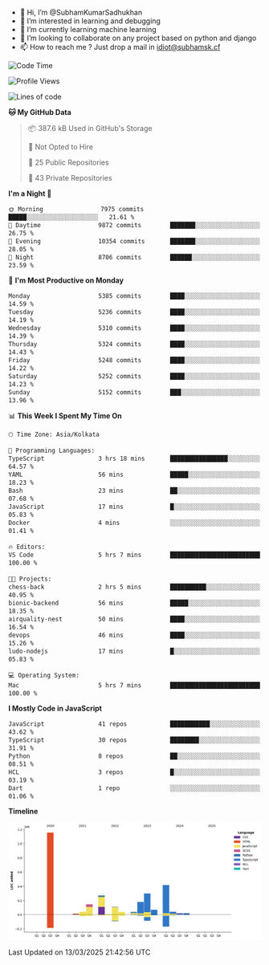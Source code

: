 - 👋 Hi, I’m @SubhamKumarSadhukhan
- 👀 I’m interested in learning and debugging
- 🌱 I’m currently learning machine learning
- 💞️ I’m looking to collaborate on any project based on python and django
- 📫 How to reach me ?
      Just drop a mail in idiot@subhamsk.cf

<!---
SubhamKumarSadhukhan/SubhamKumarSadhukhan is a ✨ special ✨ repository because its `README.md` (this file) appears on your GitHub profile.
You can click the Preview link to take a look at your changes.
--->


<!--START_SECTION:waka-->
![Code Time](http://img.shields.io/badge/Code%20Time-2%2C781%20hrs%2040%20mins-blue)

![Profile Views](http://img.shields.io/badge/Profile%20Views-5-blue)

![Lines of code](https://img.shields.io/badge/From%20Hello%20World%20I%27ve%20Written-2.8%20million%20lines%20of%20code-blue)

**🐱 My GitHub Data** 

> 📦 387.6 kB Used in GitHub's Storage 
 > 
> 🚫 Not Opted to Hire
 > 
> 📜 25 Public Repositories 
 > 
> 🔑 43 Private Repositories 
 > 
**I'm a Night 🦉** 

```text
🌞 Morning                7975 commits        █████░░░░░░░░░░░░░░░░░░░░   21.61 % 
🌆 Daytime                9872 commits        ███████░░░░░░░░░░░░░░░░░░   26.75 % 
🌃 Evening                10354 commits       ███████░░░░░░░░░░░░░░░░░░   28.05 % 
🌙 Night                  8706 commits        ██████░░░░░░░░░░░░░░░░░░░   23.59 % 
```
📅 **I'm Most Productive on Monday** 

```text
Monday                   5385 commits        ████░░░░░░░░░░░░░░░░░░░░░   14.59 % 
Tuesday                  5236 commits        ████░░░░░░░░░░░░░░░░░░░░░   14.19 % 
Wednesday                5310 commits        ████░░░░░░░░░░░░░░░░░░░░░   14.39 % 
Thursday                 5324 commits        ████░░░░░░░░░░░░░░░░░░░░░   14.43 % 
Friday                   5248 commits        ████░░░░░░░░░░░░░░░░░░░░░   14.22 % 
Saturday                 5252 commits        ████░░░░░░░░░░░░░░░░░░░░░   14.23 % 
Sunday                   5152 commits        ███░░░░░░░░░░░░░░░░░░░░░░   13.96 % 
```


📊 **This Week I Spent My Time On** 

```text
🕑︎ Time Zone: Asia/Kolkata

💬 Programming Languages: 
TypeScript               3 hrs 18 mins       ████████████████░░░░░░░░░   64.57 % 
YAML                     56 mins             █████░░░░░░░░░░░░░░░░░░░░   18.23 % 
Bash                     23 mins             ██░░░░░░░░░░░░░░░░░░░░░░░   07.68 % 
JavaScript               17 mins             █░░░░░░░░░░░░░░░░░░░░░░░░   05.83 % 
Docker                   4 mins              ░░░░░░░░░░░░░░░░░░░░░░░░░   01.41 % 

🔥 Editors: 
VS Code                  5 hrs 7 mins        █████████████████████████   100.00 % 

🐱‍💻 Projects: 
chess-back               2 hrs 5 mins        ██████████░░░░░░░░░░░░░░░   40.95 % 
bionic-backend           56 mins             █████░░░░░░░░░░░░░░░░░░░░   18.35 % 
airquality-nest          50 mins             ████░░░░░░░░░░░░░░░░░░░░░   16.54 % 
devops                   46 mins             ████░░░░░░░░░░░░░░░░░░░░░   15.26 % 
ludo-nodejs              17 mins             █░░░░░░░░░░░░░░░░░░░░░░░░   05.83 % 

💻 Operating System: 
Mac                      5 hrs 7 mins        █████████████████████████   100.00 % 
```

**I Mostly Code in JavaScript** 

```text
JavaScript               41 repos            ███████████░░░░░░░░░░░░░░   43.62 % 
TypeScript               30 repos            ████████░░░░░░░░░░░░░░░░░   31.91 % 
Python                   8 repos             ██░░░░░░░░░░░░░░░░░░░░░░░   08.51 % 
HCL                      3 repos             █░░░░░░░░░░░░░░░░░░░░░░░░   03.19 % 
Dart                     1 repo              ░░░░░░░░░░░░░░░░░░░░░░░░░   01.06 % 
```



**Timeline**

![Lines of Code chart](https://raw.githubusercontent.com/SubhamKumarSadhukhan/SubhamKumarSadhukhan/main/assets/bar_graph.png)


 Last Updated on 13/03/2025 21:42:56 UTC
<!--END_SECTION:waka-->
